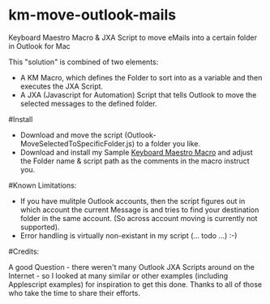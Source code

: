 # km-move-outlook-mails
Keyboard Maestro Macro &amp; JXA Script to move eMails into a certain folder in Outlook for Mac

This "solution" is combined of two elements:

- A KM Macro, which defines the Folder to sort into as a variable and then executes the JXA Script.
- A JXA (Javascript for Automation) Script that tells Outlook to move the selected messages to the defined folder.

#Install

- Download and move the script (Outlook-MoveSelectedToSpecificFolder.js) to a folder you like.
- Download and install my Sample [Keyboard Maestro Macro](Sample-File-to-Folder.kmmacros) and adjust the Folder name & script path as the comments in the macro instruct you. 

#Known Limitations:

- If you have mulitple Outlook accounts, then the script figures out in which account the current Message is and tries to find your destination folder in the same account. (So across account moving is currently not supported).
- Error handling is virtually non-existant in my script (... todo ...) :-)

#Credits: 

A good Question - there weren't many Outlook JXA Scripts around on the Internet - so I looked at many similar or other examples (including Applescript examples) for inspiration to get this done. Thanks to all of those who take the time to share their efforts.
